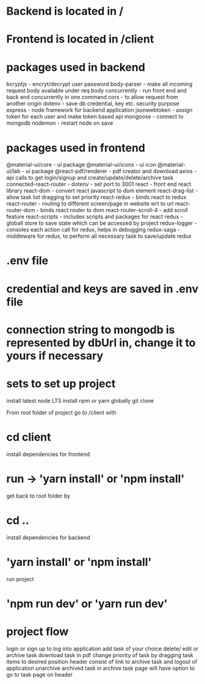 # Backend is located in /
# Frontend is located in /client

# packages used in backend
bcryptjs - encryt/decrypt user password
body-parser - make all incoming request body available under req.body
concurrently - run front end and back end concurrently in one command 
cors - to allow request from another origin 
dotenv - save db credential, key etc. security purpose
express - node framework for backend application
jsonwebtoken - assign token for each user and make token based api
mongoose - connect to mongodb
nodemon - restart node on save

# packages used in frontend
@material-ui/core - ui package
@material-ui/icons - ui icon
@material-ui/lab - ui package
@react-pdf/renderer - pdf creator and download
axios - api calls to get login/signup and create/update/delete/archive task
connected-react-router - 
dotenv - set port to 3001
react - front end react library
react-dom - convert react javascript to dom element
react-drag-list - allow task list dragging to set priority
react-redux - binds react to redux
react-router - routing to different screen/page in website wrt to url
react-router-dom - binds react router to dom
react-router-scroll-4 - add scroll feature
react-scripts - includes scripts and packages for react
redux - globall store to save state which can be accessed by project
redux-logger - consoles each action call for redux, helps in debugging
redux-saga - middleware for redux, to perform all necessary task to save/update redux

# .env file
# credential and keys are saved in .env file
# connection string to mongodb is represented by dbUrl in, change it to yours if necessary

# sets to set up project
install latest node LTS
install npm or yarn globally
git clone

From root folder of project go to /client with
# cd client

install dependencies for frontend
# run -> 'yarn install' or 'npm install'

get back to root folder by
# cd ..

install dependencies for backend
# 'yarn install' or 'npm install'

run project
# 'npm run dev' or 'yarn run dev'

# project flow
login or sign up to log into application
add task of your choice
delete/ edit or archive task 
download task in pdf
change priority of task by dragging task items to desired position
header consist of link to archive task and logout of application
unarchive archived task
in archive task page will have option to go to task page on header